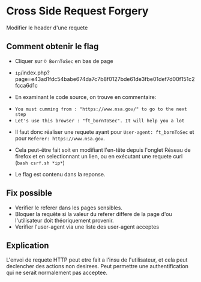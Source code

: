 # Cross Side Request Forgery
Modifier le header d'une requete

## Comment obtenir le flag
* Cliquer sur `© BornToSec` en bas de page
* `ip`/index.php?page=e43ad1fdc54babe674da7c7b8f0127bde61de3fbe01def7d00f151c2fcca6d1c

* En examinant le code source, on trouve en commentaire:
- `You must cumming from : "https://www.nsa.gov/" to go to the next step`
- `Let's use this browser : "ft_bornToSec". It will help you a lot`

* Il faut donc réaliser une requete ayant pour `User-agent: ft_bornToSec` et pour `Referer: https://www.nsa.gov`.
* Cela peut-être fait soit en modifiant l'en-tête depuis l'onglet Réseau de firefox et en selectionnant un lien, ou en exécutant une requete curl (`bash csrf.sh *ip*`)

* Le flag est contenu dans la reponse.

## Fix possible
* Verifier le referer dans les pages sensibles.
* Bloquer la requête si la valeur du referer differe de la page d'ou l'utilisateur doit théoriquement provenir.
* Verifier l'user-agent via une liste des user-agent acceptes

## Explication
L'envoi de requete HTTP peut etre fait a l'insu de l'utilisateur, et cela peut declencher des actions non desirees.
Peut permettre une authentification qui ne serait normalement pas acceptee.
